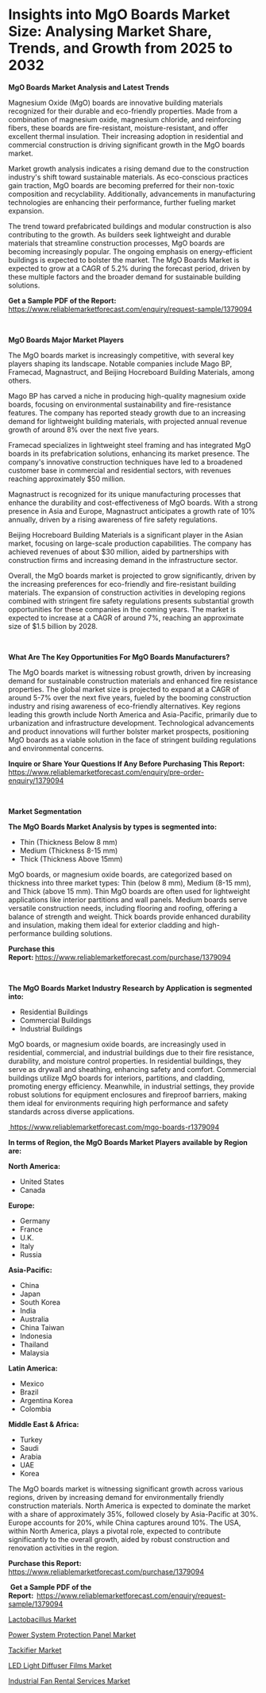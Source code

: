 <p><h1>Insights into MgO Boards Market Size: Analysing Market Share, Trends, and Growth from 2025 to 2032</h1></p><p><strong>MgO Boards Market Analysis and Latest Trends</strong></p>
<p><p>Magnesium Oxide (MgO) boards are innovative building materials recognized for their durable and eco-friendly properties. Made from a combination of magnesium oxide, magnesium chloride, and reinforcing fibers, these boards are fire-resistant, moisture-resistant, and offer excellent thermal insulation. Their increasing adoption in residential and commercial construction is driving significant growth in the MgO boards market.</p><p>Market growth analysis indicates a rising demand due to the construction industry's shift toward sustainable materials. As eco-conscious practices gain traction, MgO boards are becoming preferred for their non-toxic composition and recyclability. Additionally, advancements in manufacturing technologies are enhancing their performance, further fueling market expansion.</p><p>The trend toward prefabricated buildings and modular construction is also contributing to the growth. As builders seek lightweight and durable materials that streamline construction processes, MgO boards are becoming increasingly popular. The ongoing emphasis on energy-efficient buildings is expected to bolster the market. The MgO Boards Market is expected to grow at a CAGR of 5.2% during the forecast period, driven by these multiple factors and the broader demand for sustainable building solutions.</p></p>
<p><strong>Get a Sample PDF of the Report:&nbsp;</strong> <a href="https://www.reliablemarketforecast.com/enquiry/request-sample/1379094?utm_campaign=1875&utm_medium=2&utm_source=Github&utm_content=ia&utm_term=30012025&utm_id=mgo-boards">https://www.reliablemarketforecast.com/enquiry/request-sample/1379094</a></p>
<p>&nbsp;</p>
<p><strong>MgO Boards Major Market Players</strong></p>
<p><p>The MgO boards market is increasingly competitive, with several key players shaping its landscape. Notable companies include Mago BP, Framecad, Magnastruct, and Beijing Hocreboard Building Materials, among others. </p><p>Mago BP has carved a niche in producing high-quality magnesium oxide boards, focusing on environmental sustainability and fire-resistance features. The company has reported steady growth due to an increasing demand for lightweight building materials, with projected annual revenue growth of around 8% over the next five years.</p><p>Framecad specializes in lightweight steel framing and has integrated MgO boards in its prefabrication solutions, enhancing its market presence. The company's innovative construction techniques have led to a broadened customer base in commercial and residential sectors, with revenues reaching approximately $50 million.</p><p>Magnastruct is recognized for its unique manufacturing processes that enhance the durability and cost-effectiveness of MgO boards. With a strong presence in Asia and Europe, Magnastruct anticipates a growth rate of 10% annually, driven by a rising awareness of fire safety regulations.</p><p>Beijing Hocreboard Building Materials is a significant player in the Asian market, focusing on large-scale production capabilities. The company has achieved revenues of about $30 million, aided by partnerships with construction firms and increasing demand in the infrastructure sector.</p><p>Overall, the MgO boards market is projected to grow significantly, driven by the increasing preferences for eco-friendly and fire-resistant building materials. The expansion of construction activities in developing regions combined with stringent fire safety regulations presents substantial growth opportunities for these companies in the coming years. The market is expected to increase at a CAGR of around 7%, reaching an approximate size of $1.5 billion by 2028.</p></p>
<p>&nbsp;</p>
<p><strong>What Are The Key Opportunities For MgO Boards Manufacturers?</strong></p>
<p><p>The MgO boards market is witnessing robust growth, driven by increasing demand for sustainable construction materials and enhanced fire resistance properties. The global market size is projected to expand at a CAGR of around 5-7% over the next five years, fueled by the booming construction industry and rising awareness of eco-friendly alternatives. Key regions leading this growth include North America and Asia-Pacific, primarily due to urbanization and infrastructure development. Technological advancements and product innovations will further bolster market prospects, positioning MgO boards as a viable solution in the face of stringent building regulations and environmental concerns.</p></p>
<p><strong>Inquire or Share Your Questions If Any Before Purchasing This Report:</strong> <a href="https://www.reliablemarketforecast.com/enquiry/pre-order-enquiry/1379094?utm_campaign=1875&utm_medium=2&utm_source=Github&utm_content=ia&utm_term=30012025&utm_id=mgo-boards">https://www.reliablemarketforecast.com/enquiry/pre-order-enquiry/1379094</a></p>
<p>&nbsp;</p>
<p><strong>Market Segmentation</strong></p>
<p><strong>The MgO Boards Market Analysis by types is segmented into:</strong></p>
<p><ul><li>Thin (Thickness Below 8 mm)</li><li>Medium (Thickness 8-15 mm)</li><li>Thick (Thickness Above 15mm)</li></ul></p>
<p><p>MgO boards, or magnesium oxide boards, are categorized based on thickness into three market types: Thin (below 8 mm), Medium (8-15 mm), and Thick (above 15 mm). Thin MgO boards are often used for lightweight applications like interior partitions and wall panels. Medium boards serve versatile construction needs, including flooring and roofing, offering a balance of strength and weight. Thick boards provide enhanced durability and insulation, making them ideal for exterior cladding and high-performance building solutions.</p></p>
<p><strong>Purchase this Report:&nbsp;</strong><a href="https://www.reliablemarketforecast.com/purchase/1379094?utm_campaign=1875&utm_medium=2&utm_source=Github&utm_content=ia&utm_term=30012025&utm_id=mgo-boards">https://www.reliablemarketforecast.com/purchase/1379094</a></p>
<p>&nbsp;</p>
<p><strong>The MgO Boards Market Industry Research by Application is segmented into:</strong></p>
<p><ul><li>Residential Buildings</li><li>Commercial Buildings</li><li>Industrial Buildings</li></ul></p>
<p><p>MgO boards, or magnesium oxide boards, are increasingly used in residential, commercial, and industrial buildings due to their fire resistance, durability, and moisture control properties. In residential buildings, they serve as drywall and sheathing, enhancing safety and comfort. Commercial buildings utilize MgO boards for interiors, partitions, and cladding, promoting energy efficiency. Meanwhile, in industrial settings, they provide robust solutions for equipment enclosures and fireproof barriers, making them ideal for environments requiring high performance and safety standards across diverse applications.</p></p>
<p><a href="https://www.reliablemarketforecast.com/mgo-boards-r1379094?utm_campaign=1875&utm_medium=2&utm_source=Github&utm_content=ia&utm_term=30012025&utm_id=mgo-boards">&nbsp;https://www.reliablemarketforecast.com/mgo-boards-r1379094</a></p>
<p><strong>In terms of Region, the MgO Boards Market Players available by Region are:</strong></p>
<p>
    <p> <strong> North America: </strong>
        <ul>
            <li>United States</li>
            <li>Canada</li>
        </ul>
        </p> 
    <p> <strong> Europe: </strong>
        <ul>
            <li>Germany</li>
            <li>France</li>
            <li>U.K.</li>
            <li>Italy</li>
            <li>Russia</li>
        </ul>
        </p> 
    <p> <strong> Asia-Pacific: </strong>
        <ul>
            <li>China</li>
            <li>Japan</li>
            <li>South Korea</li>
            <li>India</li>
            <li>Australia</li>
            <li>China Taiwan</li>
            <li>Indonesia</li>
            <li>Thailand</li>
            <li>Malaysia</li>
        </ul>
        </p> 
    <p> <strong> Latin America: </strong>
        <ul>
            <li>Mexico</li>
            <li>Brazil</li>
            <li>Argentina Korea</li>
            <li>Colombia</li>
        </ul>
        </p> 
    <p> <strong> Middle East & Africa: </strong>
        <ul>
            <li>Turkey</li>
            <li>Saudi</li>
            <li>Arabia</li>
            <li>UAE</li>
            <li>Korea</li>
        </ul>
    </p>
    </p>
<p><p>The MgO boards market is witnessing significant growth across various regions, driven by increasing demand for environmentally friendly construction materials. North America is expected to dominate the market with a share of approximately 35%, followed closely by Asia-Pacific at 30%. Europe accounts for 20%, while China captures around 10%. The USA, within North America, plays a pivotal role, expected to contribute significantly to the overall growth, aided by robust construction and renovation activities in the region.</p></p>
<p><strong>Purchase this Report: </strong><a href="https://www.reliablemarketforecast.com/purchase/1379094?utm_campaign=1875&utm_medium=2&utm_source=Github&utm_content=ia&utm_term=30012025&utm_id=mgo-boards">https://www.reliablemarketforecast.com/purchase/1379094</a></p>
<p>&nbsp;<strong>Get a Sample PDF of the Report:&nbsp;&nbsp;</strong><a href="https://www.reliablemarketforecast.com/enquiry/request-sample/1379094?utm_campaign=1875&utm_medium=2&utm_source=Github&utm_content=ia&utm_term=30012025&utm_id=mgo-boards">https://www.reliablemarketforecast.com/enquiry/request-sample/1379094</a></p>
<p><strong></strong></p>
<p><p><a href="https://github.com/kuhlpage323/Market-Research-Report-List-1/blob/main/lactobacillus-market.md?utm_campaign=1875&utm_medium=2&utm_source=Github&utm_content=ia&utm_term=30012025&utm_id=mgo-boards">Lactobacillus Market</a></p><p><a href="https://www.linkedin.com/pulse/latest-trends-applications-growth-forecast-global-power-216ze?utm_campaign=1875&utm_medium=2&utm_source=Github&utm_content=ia&utm_term=30012025&utm_id=mgo-boards">Power System Protection Panel Market</a></p><p><a href="https://github.com/iwciasylvya/Market-Research-Report-List-1/blob/main/tackifier-market.md?utm_campaign=1875&utm_medium=2&utm_source=Github&utm_content=ia&utm_term=30012025&utm_id=mgo-boards">Tackifier Market</a></p><p><a href="https://www.linkedin.com/pulse/insightson-led-light-diffuser-films-market-examining-markets-lvbzf?utm_campaign=1875&utm_medium=2&utm_source=Github&utm_content=ia&utm_term=30012025&utm_id=mgo-boards">LED Light Diffuser Films Market</a></p><p><a href="https://www.linkedin.com/pulse/industrial-fan-rental-services-market-spectrum-usage-x7jsf?utm_campaign=1875&utm_medium=2&utm_source=Github&utm_content=ia&utm_term=30012025&utm_id=mgo-boards">Industrial Fan Rental Services Market</a></p></p>